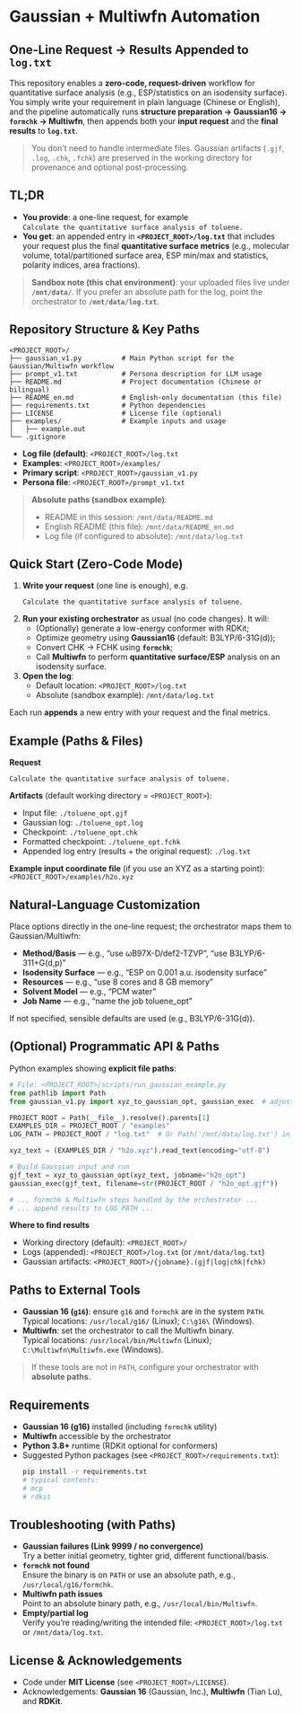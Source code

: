 # Gaussian + Multiwfn Automation
## One-Line Request → Results Appended to `log.txt`

This repository enables a **zero-code, request-driven** workflow for quantitative surface analysis (e.g., ESP/statistics on an isodensity surface). You simply write your requirement in plain language (Chinese or English), and the pipeline automatically runs **structure preparation → Gaussian16 → `formchk` → Multiwfn**, then appends both your **input request** and the **final results** to **`log.txt`**.

> You don’t need to handle intermediate files. Gaussian artifacts (`.gjf`, `.log`, `.chk`, `.fchk`) are preserved in the working directory for provenance and optional post-processing.


## TL;DR
- **You provide**: a one-line request, for example  
  `Calculate the quantitative surface analysis of toluene.`
- **You get**: an appended entry in **`<PROJECT_ROOT>/log.txt`** that includes your request plus the final **quantitative surface metrics** (e.g., molecular volume, total/partitioned surface area, ESP min/max and statistics, polarity indices, area fractions).

> **Sandbox note (this chat environment)**: your uploaded files live under **`/mnt/data/`**. If you prefer an absolute path for the log, point the orchestrator to **`/mnt/data/log.txt`**.


## Repository Structure & Key Paths
```
<PROJECT_ROOT>/
├── gaussian_v1.py          # Main Python script for the Gaussian/Multiwfn workflow
├── prompt_v1.txt           # Persona description for LLM usage
├── README.md               # Project documentation (Chinese or bilingual)
├── README_en.md            # English-only documentation (this file)
├── requirements.txt        # Python dependencies
├── LICENSE                 # License file (optional)
├── examples/               # Example inputs and usage
│   ├── example.out
└── .gitignore
```
- **Log file (default)**: `<PROJECT_ROOT>/log.txt`
- **Examples**: `<PROJECT_ROOT>/examples/`
- **Primary script**: `<PROJECT_ROOT>/gaussian_v1.py`
- **Persona file**: `<PROJECT_ROOT>/prompt_v1.txt`

> **Absolute paths (sandbox example)**:  
> - README in this session: `/mnt/data/README.md`  
> - English README (this file): `/mnt/data/README_en.md`  
> - Log file (if configured to absolute): `/mnt/data/log.txt`


## Quick Start (Zero-Code Mode)
1. **Write your request** (one line is enough), e.g.  
   ```
   Calculate the quantitative surface analysis of toluene.
   ```
2. **Run your existing orchestrator** as usual (no code changes). It will:
   - (Optionally) generate a low-energy conformer with RDKit;
   - Optimize geometry using **Gaussian16** (default: B3LYP/6-31G(d));
   - Convert CHK → FCHK using **`formchk`**;
   - Call **Multiwfn** to perform **quantitative surface/ESP** analysis on an isodensity surface.
3. **Open the log**:
   - Default location: `<PROJECT_ROOT>/log.txt`
   - Absolute (sandbox example): `/mnt/data/log.txt`

Each run **appends** a new entry with your request and the final metrics.


## Example (Paths & Files)
**Request**
```
Calculate the quantitative surface analysis of toluene.
```
**Artifacts** (default working directory = `<PROJECT_ROOT>`):
- Input file: `./toluene_opt.gjf`
- Gaussian log: `./toluene_opt.log`
- Checkpoint: `./toluene_opt.chk`
- Formatted checkpoint: `./toluene_opt.fchk`
- Appended log entry (results + the original request): `./log.txt`

**Example input coordinate file** (if you use an XYZ as a starting point):  
`<PROJECT_ROOT>/examples/h2o.xyz`


## Natural-Language Customization
Place options directly in the one-line request; the orchestrator maps them to Gaussian/Multiwfn:

- **Method/Basis** — e.g., “use ωB97X-D/def2-TZVP”, “use B3LYP/6-311+G(d,p)”
- **Isodensity Surface** — e.g., “ESP on 0.001 a.u. isodensity surface”
- **Resources** — e.g., “use 8 cores and 8 GB memory”
- **Solvent Model** — e.g., “PCM water”
- **Job Name** — e.g., “name the job toluene_opt”

If not specified, sensible defaults are used (e.g., B3LYP/6-31G(d)).


## (Optional) Programmatic API & Paths
Python examples showing **explicit file paths**:

```python
# File: <PROJECT_ROOT>/scripts/run_gaussian_example.py
from pathlib import Path
from gaussian_v1.py import xyz_to_gaussian_opt, gaussian_exec  # adjust import if needed

PROJECT_ROOT = Path(__file__).resolve().parents[1]
EXAMPLES_DIR = PROJECT_ROOT / "examples"
LOG_PATH = PROJECT_ROOT / "log.txt"  # Or Path('/mnt/data/log.txt') in sandbox

xyz_text = (EXAMPLES_DIR / "h2o.xyz").read_text(encoding="utf-8")

# Build Gaussian input and run
gjf_text = xyz_to_gaussian_opt(xyz_text, jobname="h2o_opt")
gaussian_exec(gjf_text, filename=str(PROJECT_ROOT / "h2o_opt.gjf"))

# ... formchk & Multiwfn steps handled by the orchestrator ...
# ... append results to LOG_PATH ...
```

**Where to find results**
- Working directory (default): `<PROJECT_ROOT>/`
- Logs (appended): `<PROJECT_ROOT>/log.txt` (or `/mnt/data/log.txt`)
- Gaussian artifacts: `<PROJECT_ROOT>/{jobname}.(gjf|log|chk|fchk)`


## Paths to External Tools
- **Gaussian 16 (`g16`)**: ensure `g16` and `formchk` are in the system `PATH`.  
  Typical locations: `/usr/local/g16/` (Linux); `C:\g16\` (Windows).
- **Multiwfn**: set the orchestrator to call the Multiwfn binary.  
  Typical locations: `/usr/local/bin/Multiwfn` (Linux); `C:\Multiwfn\Multiwfn.exe` (Windows).

> If these tools are not in `PATH`, configure your orchestrator with **absolute paths**.


## Requirements
- **Gaussian 16 (g16)** installed (including `formchk` utility)
- **Multiwfn** accessible by the orchestrator
- **Python 3.8+** runtime (RDKit optional for conformers)
- Suggested Python packages (see `<PROJECT_ROOT>/requirements.txt`):
  ```bash
  pip install -r requirements.txt
  # typical contents:
  # mcp
  # rdkit
  ```


## Troubleshooting (with Paths)
- **Gaussian failures (Link 9999 / no convergence)**  
  Try a better initial geometry, tighter grid, different functional/basis.
- **`formchk` not found**  
  Ensure the binary is on `PATH` or use an absolute path, e.g., `/usr/local/g16/formchk`.
- **Multiwfn path issues**  
  Point to an absolute binary path, e.g., `/usr/local/bin/Multiwfn`.
- **Empty/partial log**  
  Verify you’re reading/writing the intended file: `<PROJECT_ROOT>/log.txt` or `/mnt/data/log.txt`.


## License & Acknowledgements
- Code under **MIT License** (see `<PROJECT_ROOT>/LICENSE`).  
- Acknowledgements: **Gaussian 16** (Gaussian, Inc.), **Multiwfn** (Tian Lu), and **RDKit**.
